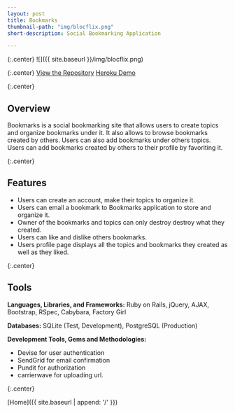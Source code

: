 ```yaml
---
layout: post
title: Bookmarks
thumbnail-path: "img/blocflix.png"
short-description: Social Bookmarking Application

---
```


{:.center}
![]({{ site.baseurl }}/img/blocflix.png)

{:.center}
[View the Repository](https://github.com/AnithaPal/Bookmarks)
[Heroku Demo]()

{:.center}


## Overview
Bookmarks is a social bookmarking site that allows users to create topics and organize bookmarks under it. It also allows to browse bookmarks created by others. Users can also add bookmarks under others topics. Users can add bookmarks created by others to their profile by favoriting it. 

{:.center}

## Features

+ Users can create an account, make their topics to organize it.
+ Users can email a bookmark to Bookmarks application to store and organize it.
+ Owner of the bookmarks and topics can only destroy destroy what they created. 
+ Users can like and dislike  others bookmarks.
+ Users profile page displays all the topics and bookmarks they created as well as they liked.

{:.center}

## Tools
**Languages, Libraries, and Frameworks:** Ruby on Rails, jQuery, AJAX, Bootstrap, RSpec, Cabybara, Factory Girl

**Databases:** SQLite (Test, Development), PostgreSQL (Production)

**Development Tools, Gems and Methodologies:**

+ Devise for user authentication
+ SendGrid for email confirmation
+ Pundit for authorization
+ carrierwave for uploading url.

{:.center}

[Home]({{ site.baseurl | append: '/' }}) 